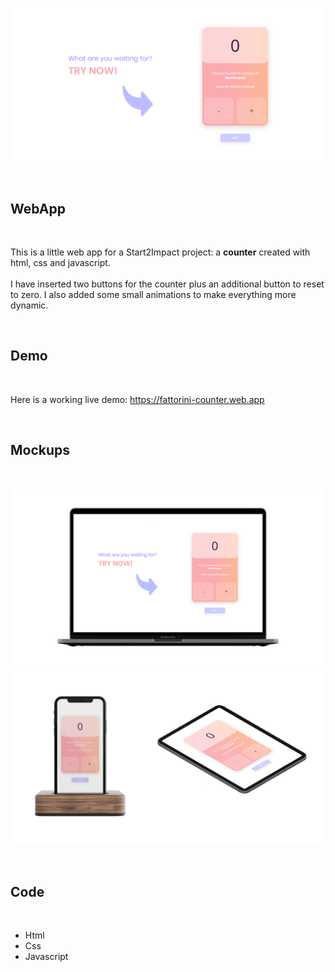 ![WebApp](https://github.com/GabrieleFattorini/Counter/blob/main/assets/img/preview.png)

<br>

## WebApp
<br>

This is a little web app for a Start2Impact project: a <b>counter</b> created with html, css and javascript. <br><br>I have inserted two buttons for the counter plus an additional button to reset to zero. I also added some small animations to make everything more dynamic.

<br>

## Demo
<br>

Here is a working live demo:  https://fattorini-counter.web.app

<br>

## Mockups
<br>

![WebApp](https://github.com/GabrieleFattorini/Counter/blob/main/assets/img/pc.png)
![WebApp](https://github.com/GabrieleFattorini/Counter/blob/main/assets/img/responsive.png)

<br>

## Code
<br>

- Html
- Css
- Javascript

<br>

